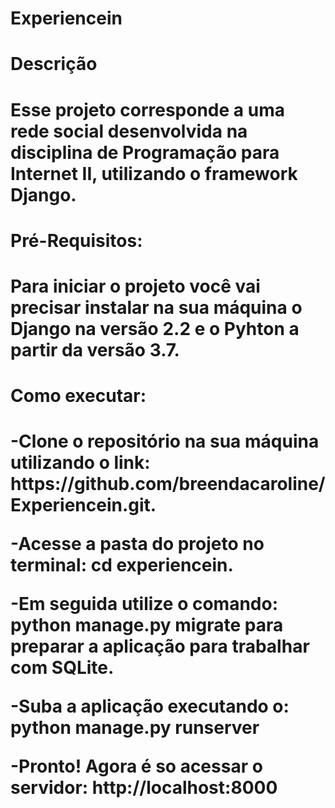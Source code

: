 <h1>Experiencein<h1>
<h1>Descrição<h1>
<p>Esse projeto corresponde a uma rede social desenvolvida na disciplina de Programação para Internet II, utilizando o framework Django.<p>

<h1>Pré-Requisitos:<h1>
<p>Para iniciar o projeto você vai precisar instalar na sua máquina o Django na versão 2.2  e o Pyhton a partir da versão 3.7. 

<h1>Como executar:<h1>
<p>-Clone o repositório na sua máquina utilizando o link: https://github.com/breendacaroline/Experiencein.git.<p>
<p>-Acesse a pasta do projeto no terminal: cd experiencein.<p>
<p>-Em seguida utilize o comando: python manage.py migrate para preparar a aplicação para trabalhar com SQLite.<p>
<p>-Suba a aplicação executando o: python manage.py runserver <p>
<p>-Pronto! Agora é so acessar o servidor: http://localhost:8000 <p>